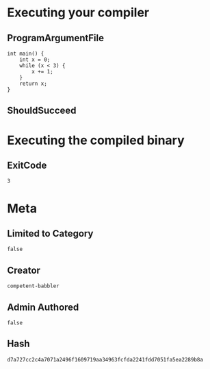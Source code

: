 # Executing your compiler

## ProgramArgumentFile

```
int main() {
    int x = 0;
    while (x < 3) {
        x += 1;
    }
    return x;
}
```

## ShouldSucceed

# Executing the compiled binary

## ExitCode

```
3
```

# Meta

## Limited to Category

```
false
```

## Creator

```
competent-babbler
```

## Admin Authored

```
false
```

## Hash

```
d7a727cc2c4a7071a2496f1609719aa34963fcfda2241fdd7051fa5ea2289b8a
```
